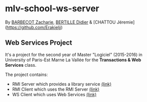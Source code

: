 # mlv-school-ws-server
By [BARBECOT Zacharie](https://github.com/zachariebarbecot), [BERTILLE Didier](https://github.com/BERTILLEDidier) & [CHATTOU Jéremie] (https://github.com/Erakieljj)

## Web Services Project

It's a project for the second year of Master "Logiciel" (2015-2016) in University of Paris-Est Marne La Vallée for the **Transactions & Web Services** class.

The project contains:
* RMI Server which provides a library service [(link)](https://github.com/zachariebarbecot/mlv-school-rmi-server)
* RMI Client which uses the RMI Server [(link)](https://github.com/zachariebarbecot/mlv-school-rmi-client)
* WS Client which uses Web Services [(link)](https://github.com/zachariebarbecot/mlv-school-ws-client)








